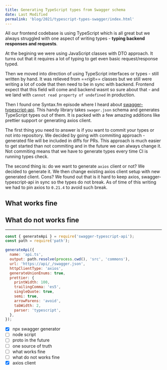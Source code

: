 ```yaml
---
title: Generating TypeScript types from Swagger schema
date: Last Modified
permalink: 'blog/2021/typescript-types-swagger/index.html'
---
```


All our frontend codebase is using TypeScript which is all great but we always struggled with one aspect of writing types - **typing backend responses and requests**. 

At the begining we were using JavaScript classes with DTO approach. It turns out that it requires a lot of typing to get even basic request/response typed.

Then we moved into direction of using TypeScript interfaces or types - still written by hand. It was relieved from ==rigit== classes but we still were writing a lot of code that then need to be in sync with backend. Frontend expect that this field will come and backend wasnt so sure about that - and we land with `cannot read property of undefined` in production.

Then I found one Syntax.fm episode where I heard about [swagger-typescript-api](https://github.com/acacode/swagger-typescript-api). This handy library takes `swager.json` schema and generates TypeScript types out of them. It is packed with a few amazing additions like prettier support or generating axios client.

The first thing you need to answer is if you want to commit your types or not into repository. We decided by going with commiting approach - generated file will be included in diffs for PRs. This approach is much easier to get started than not commiting and in the future we can always change it. Not commiting means that we have to generate types every time CI is running types check.

The second thing is: do we want to generate `axios` client or not? We decided to generate it. We then change existing axios client setup with new generated client. Cons? We found out that is it hard to keep axios, swagger-typescript-api in sync so the types do not break. As of time of this writing we had to pin axios to `0.21.4` to avoid such break.

## What works fine

## What do not works fine

---
```js
const { generateApi } = require('swagger-typescript-api');
const path = require('path');

generateApi({
  name: 'api.ts',
  output: path.resolve(process.cwd(), 'src', 'commons'),
  url: 'https://api/_/swagger.json',
  httpClientType: 'axios',
  generateUnionEnums: true,
  prettier: {
    printWidth: 100,
    trailingComma: 'es5',
    singleQuote: true,
    semi: true,
    arrowParens: 'avoid',
    tabWidth: 2,
    parser: 'typescript',
  },
});
```
* [x] npx swagger generator
* [ ] node script
* [ ] proto in the future
* [ ] one source of truth
* [ ] what works fine
* [ ] what do not works fine
* [x] axios client
